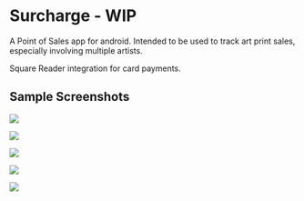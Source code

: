 # Surcharge - WIP
A Point of Sales app for android. Intended to be used to track art print sales, especially involving
multiple artists.

Square Reader integration for card payments.

## Sample Screenshots

![](./documentation/Home%20Page.png)

![](./documentation/Gallery.png)

![](./documentation/Add%20Print.png)

![](./documentation/Cart.png)

![](./documentation/Cash%20Checkout.png)


